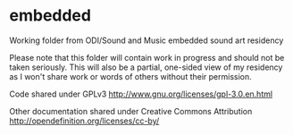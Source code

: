 # embedded
Working folder from ODI/Sound and Music embedded sound art residency

Please note that this folder will contain work in progress and should
not be taken seriously. This will also be a partial, one-sided view of my residency
as I won't share work or words of others without their permission.

Code shared under GPLv3 http://www.gnu.org/licenses/gpl-3.0.en.html

Other documentation shared under Creative Commons Attribution
  http://opendefinition.org/licenses/cc-by/
